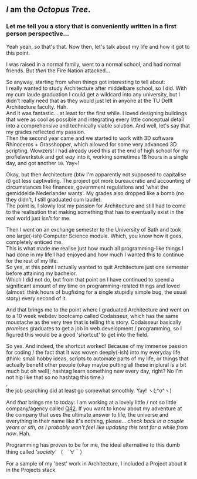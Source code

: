 ## _I_ am the _Octopus Tree_.  
### Let me tell you a story that is conveniently written in a first person perspective...

Yeah yeah, so that's that. Now then, let's talk about my life and how it got to this point.

I was raised in a normal family, went to a normal school, and had normal friends. But _then_ the Fire Nation attacked...

So anyway, starting from when things got interesting to tell about:  
I really wanted to study Architecture after middelbare school, so I did. With my cum laude graduation I could get a wildcard into any university, but I didn't really need that as they would just let in anyone at the TU Delft Architecture faculty. Hah.  
And it was fantastic... at least for the first while. I loved designing buildings that were as cool as possible and integrating every little conceptual detail into a comprehensive and technically viable solution. And well, let's say that my grades reflected my passion.  
Then the second year came and we started to work with 3D software Rhinoceros + Grasshopper, which allowed for some very advanced 3D scripting. Wowzers! I had already used this at the end of high school for my profielwerkstuk and got _way_ into it, working sometimes 18 hours in a single day, and got another `10`. Yay~!

Okay, but then Architecture (btw I'm apparently not supposed to capitalise it) got less captivating. The project got more bureaucratic and accounting of circumstances like finances, government regulations and 'what the gemiddelde Nederlander wants'. My grades also dropped like a bomb (no they didn't, I still graduated cum laude).  
The point is, I slowly lost my passion for Architecture and still had to come to the realisation that making something that has to eventually exist in the real world just isn't for me.

Then I went on an exchange semester to the University of Bath and took one large(-ish) Computer Science module. Which, you know how it goes, completely enticed me.  
This is what made me realise just how much all programming-like things I had done in my life I had enjoyed and how much I wanted this to continue for the rest of my life.  
So yes, at this point I actually wanted to quit Architecture just one semester before attaining my bachelor.  
Which I did not do, but from that point on I have continued to spend a significant amount of my time on programming-related things and loved (almost: think hours of bugfixing for a single stupidly simple bug, the usual story) every second of it.  

And that brings me to the point where I graduated Architecture and went on to a 10 week webdev bootcamp called Codaisseur, which has the same moustache as the very tree that is telling this story. Codaisseur basically _promises_ graduates to get a job in web development / programming, so I figured this would be a good 'shortcut' to get into the field.

So yes. And indeed, the shortcut worked! Because of my immense passion for coding / the fact that it was woven deeply(-ish) into my everyday life (think: small hobby ideas, scripts to automate parts of my life, or things that actually benefit other people (okay maybe putting all these in plural is a bit much but oh well); hashtag learn something new every day, right? No I'm not hip like that so no hashtag this time.)  
,  
the job searching did at least go somewhat smoothly. Yay! ヽ(;^o^ヽ)

And _that_ brings me to today: I am working at a lovely little / not so little company/agency called [Q42](https://q42.nl). If you want to know about my adventure at the company that uses the ultimate answer to life, the universe and everything in their name like it's nothing, please... _check back in a couple years or sth, as I probably won't feel like updating this text for a while from now_. Hah.


Programming has proven to be for me, the ideal alternative to this dumb thing called _'society'_ （　´∀｀）

For a sample of my 'best' work in Architecture, I included a Project about it in the Projects stack.